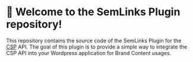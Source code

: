 # 🚀 Welcome to the SemLinks Plugin repository!

This repository contains the source code of the SemLinks Plugin for the [CSP](https://doc.contentside.io/swagger-ui/index.html?url=/cs-api-definition/api-csp-media.yaml) API.
The goal of this plugin is to provide a simple way to integrate the CSP API into your Wordpress application for Brand Content usages.

